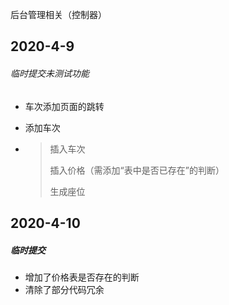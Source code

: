 后台管理相关（控制器）

## 2020-4-9

###### 临时提交未测试功能

- 车次添加页面的跳转

- 添加车次

- > 插入车次
  >
  > 插入价格（需添加“表中是否已存在”的判断）
  >
  > 生成座位

## 2020-4-10

##### 临时提交

- 增加了价格表是否存在的判断
- 清除了部分代码冗余